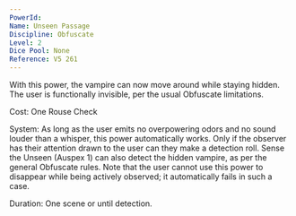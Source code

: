 ```yaml
---
PowerId: 
Name: Unseen Passage
Discipline: Obfuscate
Level: 2
Dice Pool: None
Reference: V5 261
---
```

With this power, the vampire can now move around while staying hidden. The user is functionally invisible, per the usual Obfuscate limitations.   

Cost: One Rouse Check   

System: As long as the user emits no overpowering odors and no sound louder than a whisper, this power automatically works. Only if the observer has their attention drawn to the user can they make a detection roll. Sense the Unseen (Auspex 1) can also detect the hidden vampire, as per the general Obfuscate rules. Note that the user cannot use this power to disappear while being actively observed; it automatically fails in such a case.   

Duration: One scene or until detection.